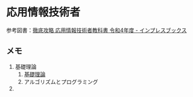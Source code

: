 # 応用情報技術者

参考図書：[徹底攻略 応用情報技術者教科書 令和4年度 - インプレスブックス](https://book.impress.co.jp/books/1121101057)

## メモ

1. 基礎理論
   1. [基礎理論](01_01_base.html)
   2. アルゴリズムとプログラミング
2. 
